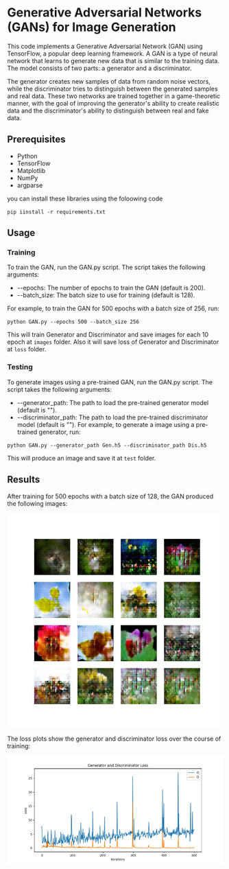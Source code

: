 # Generative Adversarial Networks (GANs) for Image Generation
This code implements a Generative Adversarial Network (GAN) using TensorFlow, a popular deep learning framework. A GAN is a type of neural network that learns to generate new data that is similar to the training data. The model consists of two parts: a generator and a discriminator.

The generator creates new samples of data from random noise vectors, while the discriminator tries to distinguish between the generated samples and real data. These two networks are trained together in a game-theoretic manner, with the goal of improving the generator's ability to create realistic data and the discriminator's ability to distinguish between real and fake data.

## Prerequisites
+ Python
+ TensorFlow
+ Matplotlib
+ NumPy
+ argparse

you can install these libraries using the foloowing code
```
pip iinstall -r requirements.txt
```

## Usage
### Training

To train the GAN, run the GAN.py script. The script takes the following arguments:

+ --epochs: The number of epochs to train the GAN (default is 200).
+ --batch_size: The batch size to use for training (default is 128).

For example, to train the GAN for 500 epochs with a batch size of 256, run:
```
python GAN.py --epochs 500 --batch_size 256
```
This will train Generator and Discriminator and save images for each 10 epoch at `images` folder.
Also it will save loss of Generator and Discriminator at `loss` folder.
### Testing
To generate images using a pre-trained GAN, run the GAN.py script. The script takes the following arguments:

+ --generator_path: The path to load the pre-trained generator model (default is "").
+ --discriminator_path: The path to load the pre-trained discriminator model (default is "").
For example, to generate a image using a pre-trained generator, run:
```
python GAN.py --generator_path Gen.h5 --discriminator_path Dis.h5
```
This will produce an image and save it at `test` folder.

## Results
After training for 500 epochs with a batch size of 128, the GAN produced the following images:

![](images/epoch_500.jpg)

The loss plots show the generator and discriminator loss over the course of training:

![](loss/loss.jpg)
